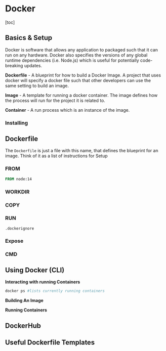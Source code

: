 # Docker

[toc]

## Basics & Setup

Docker is software that allows any application to packaged such that it can run on any hardware. Docker also specifies the versions of any global runtime dependencies (i.e. Node.js) which is useful for potentially code-breaking updates.

**Dockerfile** - A blueprint for how to build a Docker Image. A project that uses docker will specify a docker file such that other developers can use the same setting to build an image.

**Image** - A template for running a docker container. The image defines how the process will run for the project it is related to.

**Container** - A run process which is an instance of the image.



### Installing

## Dockerfile

The `Dockerfile` is just a file with this name, that defines the blueprint for an image. Think of it as a list of instructions for Setup

### FROM

```dockerfile
FROM node:14
```



### WORKDIR



### COPY



### RUN



`.dockerignore`



### Expose



### CMD





## Using Docker (CLI)

**Interacting with running Containers**

```bash
docker ps #lists currently running containers
```



**Building An Image**



**Running Containers**





## DockerHub





## Useful Dockerfile Templates

